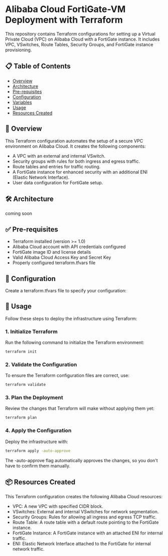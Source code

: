 # Alibaba Cloud FortiGate-VM Deployment with Terraform

This repository contains Terraform configurations for setting up a Virtual Private Cloud (VPC) on Alibaba Cloud with a FortiGate instance. It includes VPC, VSwitches, Route Tables, Security Groups, and FortiGate instance provisioning.

## 📋 Table of Contents

- [Overview](#overview)
- [Architecture](#architecture)
- [Pre-requisites](#pre-requisites)
- [Configuration](#configuration)
- [Variables](#variables)
- [Usage](#usage)
- [Resources Created](#resources-created)

## 📖 Overview

This Terraform configuration automates the setup of a secure VPC environment on Alibaba Cloud. It creates the following components:

- A VPC with an external and internal VSwitch.
- Security groups with rules for both ingress and egress traffic.
- Route tables and entries for traffic routing.
- A FortiGate instance for enhanced security with an additional ENI (Elastic Network Interface).
- User data configuration for FortiGate setup.

## 🛠️ Architecture

coming soon

## ✅ Pre-requisites

- Terraform installed (version >= 1.0)
- Alibaba Cloud account with API credentials configured
- FortiGate image ID and license details
- Valid Alibaba Cloud Access Key and Secret Key
- Properly configured terraform.tfvars file

## 📝 Configuration

Create a terraform.tfvars file to specify your configuration:

## 🚀 Usage

Follow these steps to deploy the infrastructure using Terraform:

### 1. Initialize Terraform

Run the following command to initialize the Terraform environment:

```bash
terraform init
```

### 2. Validate the Configuration

To ensure the Terraform configuration files are correct, use:

```bash
terraform validate
```

### 3. Plan the Deployment

Review the changes that Terraform will make without applying them yet:

```bash
terraform plan
```

### 4. Apply the Configuration

Deploy the infrastructure with:

```bash
terraform apply -auto-approve
```

The -auto-approve flag automatically approves the changes, so you don't have to confirm them manually.

## 📦 Resources Created

This Terraform configuration creates the following Alibaba Cloud resources:

- VPC: A new VPC with specified CIDR block.
- VSwitches: External and internal VSwitches for network segmentation.
- Security Groups: Rules for allowing all ingress and egress TCP traffic.
- Route Table: A route table with a default route pointing to the FortiGate instance.
- FortiGate Instance: A FortiGate instance with an attached ENI for internal traffic.
- ENI: Elastic Network Interface attached to the FortiGate for internal network traffic.

